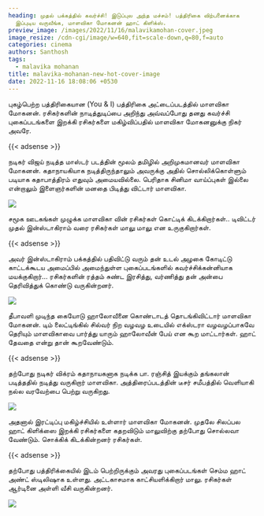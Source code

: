 ```yaml
---
heading: முதல் பக்கத்தில் கவர்ச்சி! இடுப்புல அந்த மச்சம்! பத்திரிகை விற்பனைக்காக
  இப்புடிய வருவீங்க, மாளவிகா மோகனன் ஹாட் கிளிக்ஸ்.
preview_image: /images/2022/11/16/malavikamohan-cover.jpeg
image_resize: /cdn-cgi/image/w=640,fit=scale-down,q=80,f=auto
categories: cinema
authors: Santhosh
tags:
  - malavika mohanan
title: malavika-mohanan-new-hot-cover-image
date: 2022-11-16 18:08:06 +0530
---
```

புகழ்பெற்ற பத்திரிகையான (You & I) பத்திரிகை அட்டைப்படத்தில் மாளவிகா மோகனன்.
ரசிகர்களின் நாடித்துடிப்பை அறிந்து அவ்வப்போது தனது கவர்ச்சி புகைப்படங்களை இறக்கி ரசிகர்களை மகிழ்விப்பதில் மாளவிகா மோகனனுக்கு நிகர் அவரே.

{{< adsense >}}


நடிகர் விஜய் நடித்த மாஸ்டர் படத்தின் மூலம் தமிழில் அறிமுகமானவர் மாளவிகா மோகனன். கதாநாயகியாக நடித்திருந்தாலும் அவருக்கு அதில் சொல்லிக்கொள்ளும் படியாக கதாபாத்திரம் எதுவும் அமையவில்லை.  பெரிதாக சினிமா வாய்ப்புகள் இல்லை என்றாலும் இளைஞர்களின் மனதை பிடித்து விட்டார் மாளவிகா. 

![](/images/2022/11/16/malavika-mohanan-new-hot-cover-image.jpeg)

சமூக ஊடகங்கள் முழுக்க மாளவிகா வின் ரசிகர்கள் கொட்டிக் கிடக்கிறார்கள்.. டிவிட்டர் முதல் இன்ஸ்டாகிராம் வரை ரசிகர்கள் மாலு மாலு என உருகுகிறார்கள்.

{{< adsense >}}


அவர் இன்ஸ்டாகிராம் பக்கத்தில் பதிவிட்டு வரும் தன் உடல் அழகை கோடிட்டு காட்டக்கூடய அமைப்பில் அமைந்துள்ள புகைப்படங்களில்  கவர்ச்சிக்கன்னியாக மயக்குகிறார்... ரசிகர்களின் ரத்தம் சுண்ட இரசித்து, வர்ணித்து தன் அன்பை தெரிவித்துக் கொண்டு வருகின்றனர்.


![](/images/2022/11/16/malavika-mohanan-new-hot-cover-image2.jpeg)

தீபாவளி முடிந்த கையோடு ஹாலோவீனை கொண்டாடத் தொடங்கிவிட்டார் மாளவிகா மோகனன். டிம் லைட்டிங்கில் சில்வர் நிற வழவழ உடையில் எக்ஸ்டரா வழவழப்பாகவே தெரியும் மாளவிகாவை பார்த்து யாரும் ஹாலோவீன் பேய் என கூற மாட்டார்கள்.  ஹாட் தேவதை என்று தான் கூறவேண்டும்.

{{< adsense >}}


தற்போது நடிகர் விக்ரம் கதாநாயகனாக நடிக்க பா. ரஞ்சித் இயக்கும் தங்கலான் படித்ததில் நடித்து வருகிறார் மாளவிகா. அத்திரைப்படத்தின் டீசர் சமீபத்தில் வெளியாகி நல்ல வரவேற்பை பெற்று வருகிறது. 

![](/images/2022/11/16/malavika-mohanan-new-hot-cover-image4.jpeg)

அதனால் இரட்டிப்பு மகிழ்ச்சியில் உள்ளார் மாளவிகா மோகனன். முதலே சிலப்பல ஹாட் கிளிக்ஸை இறக்கி ரசிகர்களை கதறவிடும் மாலுவிற்கு தற்போது சொல்லவா வேண்டும். சொக்கிக் கிடக்கின்றனர் ரசிகர்கள்.

{{< adsense >}}


தற்போது பத்திரிக்கையில் இடம் பெற்றிருக்கும் அவரது புகைப்படங்கள் செம்ம ஹாட் அண்ட் ஸ்டிலிஷாக உள்ளது. அட்டகாசமாக காட்சியளிக்கிறார் மாலு. ரசிகர்கள் ஆர்டினை அள்ளி வீசி வருகின்றனர்.

![](/images/2022/11/16/malavika-mohanan-new-hot-cover-image6.jpeg)